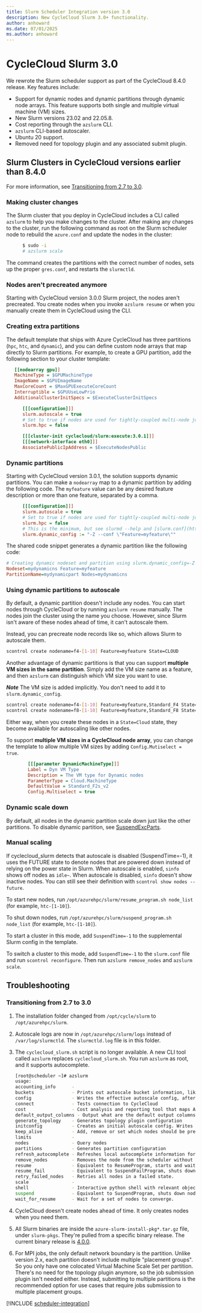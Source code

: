 ```yaml
---
title: Slurm Scheduler Integration version 3.0
description: New CycleCloud Slurm 3.0+ functionality.
author: anhoward
ms.date: 07/01/2025
ms.author: anhoward
---
```


# CycleCloud Slurm 3.0

We rewrote the Slurm scheduler support as part of the CycleCloud 8.4.0 release. Key features include:

* Support for dynamic nodes and dynamic partitions through dynamic node arrays. This feature supports both single and multiple virtual machine (VM) sizes.
* New Slurm versions 23.02 and 22.05.8.
* Cost reporting through the `azslurm` CLI.
* `azslurm` CLI-based autoscaler.
* Ubuntu 20 support.
* Removed need for topology plugin and any associated submit plugin.

## Slurm Clusters in CycleCloud versions earlier than 8.4.0

For more information, see [Transitioning from 2.7 to 3.0](#transitioning-from-27-to-30).

### Making cluster changes

The Slurm cluster that you deploy in CycleCloud includes a CLI called `azslurm` to help you make changes to the cluster. After making any changes to the cluster, run the following command as root on the Slurm scheduler node to rebuild the `azure.conf` and update the nodes in the cluster:

```bash
      $ sudo -i
      # azslurm scale
```

The command creates the partitions with the correct number of nodes, sets up the proper `gres.conf`, and restarts the `slurmctld`.

### Nodes aren't precreated anymore

Starting with CycleCloud version 3.0.0 Slurm project, the nodes aren't precreated. You create nodes when you invoke `azslurm resume` or when you manually create them in CycleCloud using the CLI.

### Creating extra partitions

The default template that ships with Azure CycleCloud has three partitions (`hpc`, `htc`, and `dynamic`), and you can define custom node arrays that map directly to Slurm partitions. For example, to create a GPU partition, add the following section to your cluster template:

```ini
   [[nodearray gpu]]
   MachineType = $GPUMachineType
   ImageName = $GPUImageName
   MaxCoreCount = $MaxGPUExecuteCoreCount
   Interruptible = $GPUUseLowPrio
   AdditionalClusterInitSpecs = $ExecuteClusterInitSpecs

      [[[configuration]]]
      slurm.autoscale = true
      # Set to true if nodes are used for tightly-coupled multi-node jobs
      slurm.hpc = false

      [[[cluster-init cyclecloud/slurm:execute:3.0.1]]]
      [[[network-interface eth0]]]
      AssociatePublicIpAddress = $ExecuteNodesPublic
```

### Dynamic partitions

Starting with CycleCloud version 3.0.1, the solution supports dynamic partitions. You can make a `nodearray` map to a dynamic partition by adding the following code. The `myfeature` value can be any desired feature description or more than one feature, separated by a comma.

```ini
      [[[configuration]]]
      slurm.autoscale = true
      # Set to true if nodes are used for tightly-coupled multi-node jobs
      slurm.hpc = false
      # This is the minimum, but see slurmd --help and [slurm.conf](https://slurm.schedmd.com/slurm.conf.html) for more information.
      slurm.dynamic_config := "-Z --conf \"Feature=myfeature\""
```

The shared code snippet generates a dynamic partition like the following code:

```ini
# Creating dynamic nodeset and partition using slurm.dynamic_config=-Z --conf "Feature=myfeature"
Nodeset=mydynamicns Feature=myfeature
PartitionName=mydynamicpart Nodes=mydynamicns
```

### Using dynamic partitions to autoscale

By default, a dynamic partition doesn't include any nodes. You can start nodes through CycleCloud or by running `azslurm resume` manually. The nodes join the cluster using the name you choose. However, since Slurm isn't aware of these nodes ahead of time, it can't autoscale them.

Instead, you can precreate node records like so, which allows Slurm to autoscale them.

```bash
scontrol create nodename=f4-[1-10] Feature=myfeature State=CLOUD
```

Another advantage of dynamic partitions is that you can support **multiple VM sizes in the same partition**.
Simply add the VM size name as a feature, and then `azslurm` can distinguish which VM size you want to use.

**_Note_** The VM size is added implicitly. You don't need to add it to `slurm.dynamic_config`.

```bash
scontrol create nodename=f4-[1-10] Feature=myfeature,Standard_F4 State=CLOUD
scontrol create nodename=f8-[1-10] Feature=myfeature,Standard_F8 State=CLOUD
```

Either way, when you create these nodes in a `State=Cloud` state, they become available for autoscaling like other nodes.

To support **multiple VM sizes in a CycleCloud node array**, you can change the template to allow multiple VM sizes by adding `Config.Mutiselect = true`.

```ini
        [[[parameter DynamicMachineType]]]
        Label = Dyn VM Type
        Description = The VM type for Dynamic nodes
        ParameterType = Cloud.MachineType
        DefaultValue = Standard_F2s_v2
        Config.Multiselect = true
```

### Dynamic scale down

By default, all nodes in the dynamic partition scale down just like the other partitions. To disable dynamic partition, see [SuspendExcParts](https://slurm.schedmd.com/slurm.conf.html).

### Manual scaling

If cyclecloud_slurm detects that autoscale is disabled (SuspendTime=-1), it uses the FUTURE state to denote nodes that are powered down instead of relying on the power state in Slurm. When autoscale is enabled, `sinfo` shows off nodes as `idle~`. When autoscale is disabled, `sinfo` doesn't show inactive nodes. You can still see their definition with `scontrol show nodes --future`.

To start new nodes, run `/opt/azurehpc/slurm/resume_program.sh node_list` (for example, `htc-[1-10]`).

To shut down nodes, run `/opt/azurehpc/slurm/suspend_program.sh node_list` (for example, `htc-[1-10]`).

To start a cluster in this mode, add `SuspendTime=-1` to the supplemental Slurm config in the template.

To switch a cluster to this mode, add `SuspendTime=-1` to the `slurm.conf` file and run `scontrol reconfigure`. Then run `azslurm remove_nodes` and `azslurm scale`. 

## Troubleshooting

### Transitioning from 2.7 to 3.0

1. The installation folder changed from
      `/opt/cycle/slurm`
      to
      `/opt/azurehpc/slurm`.

1. Autoscale logs are now in `/opt/azurehpc/slurm/logs` instead of `/var/log/slurmctld`. The `slurmctld.log` file is in this folder.

1. The `cyclecloud_slurm.sh` script is no longer available. A new CLI tool called `azslurm` replaces `cyclecloud_slurm.sh`. You run `azslurm` as root, and it supports autocomplete.

      ```bash
      [root@scheduler ~]# azslurm
      usage: 
      accounting_info      - 
      buckets              - Prints out autoscale bucket information, like limits etc
      config               - Writes the effective autoscale config, after any preprocessing, to stdout
      connect              - Tests connection to CycleCloud
      cost                 - Cost analysis and reporting tool that maps Azure costs to Slurm Job Accounting data. This is an experimental feature.
      default_output_columns - Output what are the default output columns for an optional command.
      generate_topology    - Generates topology plugin configuration
      initconfig           - Creates an initial autoscale config. Writes to stdout
      keep_alive           - Add, remove or set which nodes should be prevented from being shutdown.
      limits               - 
      nodes                - Query nodes
      partitions           - Generates partition configuration
      refresh_autocomplete - Refreshes local autocomplete information for cluster specific resources and nodes.
      remove_nodes         - Removes the node from the scheduler without terminating the actual instance.
      resume               - Equivalent to ResumeProgram, starts and waits for a set of nodes.
      resume_fail          - Equivalent to SuspendFailProgram, shuts down nodes
      retry_failed_nodes   - Retries all nodes in a failed state.
      scale                - 
      shell                - Interactive python shell with relevant objects in local scope. Use the --script to run python scripts
      suspend              - Equivalent to SuspendProgram, shuts down nodes
      wait_for_resume      - Wait for a set of nodes to converge.
      ```

1. CycleCloud doesn't create nodes ahead of time. It only creates nodes when you need them.

6. All Slurm binaries are inside the `azure-slurm-install-pkg*.tar.gz` file, under `slurm-pkgs`. They're pulled from a specific binary release. The current binary release is [4.0.0](https://github.com/Azure/cyclecloud-slurm/releases/tag/4.0.0).

7. For MPI jobs, the only default network boundary is the partition. Unlike version 2.x, each partition doesn't include multiple "placement groups". So you only have one colocated Virtual Machine Scale Set per partition. There's no need for the topology plugin anymore, so the job submission plugin isn't needed either. Instead, submitting to multiple partitions is the recommended option for use cases that require jobs submission to multiple placement groups.

[!INCLUDE [scheduler-integration](~/articles/cyclecloud/includes/scheduler-integration.md)]

